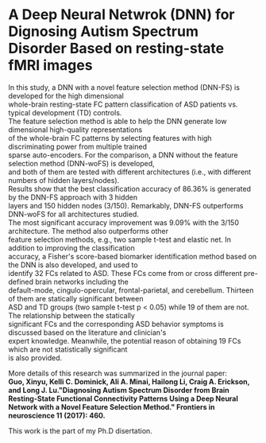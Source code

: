 # A Deep Neural Netwrok (DNN) for Dignosing Autism Spectrum Disorder Based on resting-state fMRI images

In this study, a DNN with a novel feature selection method (DNN-FS) is developed for the high dimensional   
whole-brain resting-state FC pattern classification of ASD patients vs. typical development (TD) controls.   
The feature selection method is able to help the DNN generate low dimensional high-quality representations  
of the whole-brain FC patterns by selecting features with high discriminating power from multiple trained   
sparse auto-encoders. For the comparison, a DNN without the feature selection method (DNN-woFS) is developed,   
and both of them are tested with different architectures (i.e., with different numbers of hidden layers/nodes).  
Results show that the best classification accuracy of 86.36% is generated by the DNN-FS approach with 3 hidden  
layers and 150 hidden nodes (3/150). Remarkably, DNN-FS outperforms DNN-woFS for all architectures studied.  
The most significant accuracy improvement was 9.09% with the 3/150 architecture. The method also outperforms other  
feature selection methods, e.g., two sample t-test and elastic net. In addition to improving the classification   
accuracy, a Fisher's score-based biomarker identification method based on the DNN is also developed, and used to  
identify 32 FCs related to ASD. These FCs come from or cross different pre-defined brain networks including the   
default-mode, cingulo-opercular, frontal-parietal, and cerebellum. Thirteen of them are statically significant between   
ASD and TD groups (two sample t-test p < 0.05) while 19 of them are not. The relationship between the statically   
significant FCs and the corresponding ASD behavior symptoms is discussed based on the literature and clinician's   
expert knowledge. Meanwhile, the potential reason of obtaining 19 FCs which are not statistically significant  
is also provided.

More details of this research was summarized in the journal paper:  
**Guo, Xinyu, Kelli C. Dominick, Ali A. Minai, Hailong Li, Craig A. Erickson, and Long J. Lu."Diagnosing Autism 
Spectrum Disorder from Brain Resting-State Functional Connectivity Patterns Using a Deep Neural Network 
with a Novel Feature Selection Method." Frontiers in neuroscience 11 (2017): 460.**  

This work is the part of my Ph.D disertation. 
